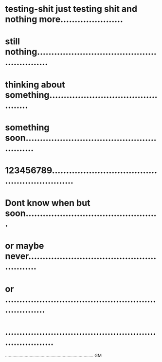 # testing-shit just testing shit and  nothing more......................
# still nothing.........................................................
# thinking about something..............................................
# something soon........................................................
# 123456789.............................................................
# Dont know when but soon...............................................
# or maybe never........................................................
# or ...................................................................
# ......................................................................
........................................................................
GM
